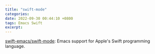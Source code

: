 ```yaml
---
title: "swift-mode"
categories: 
date: 2022-09-30 00:44:10 +0800
tags: Emacs Swift
excerpt: 
---
```


[swift-emacs/swift-mode](https://github.com/swift-emacs/swift-mode): Emacs support for Apple's Swift programming language.











